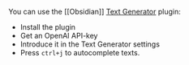 You can use the [[Obsidian]] [Text Generator](https://github.com/nhaouari/obsidian-textgenerator-plugin) plugin:
 - Install the plugin
 - Get an OpenAI API-key
 - Introduce it in the Text Generator settings
 - Press `ctrl+j` to autocomplete texts.